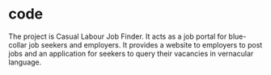# code
The project is Casual Labour Job Finder. It acts as a job portal for blue-collar job seekers and employers. It provides a website to employers to post jobs and an application for seekers to query their vacancies in vernacular language.
